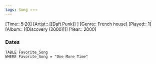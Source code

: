 ```yaml
---
tags: Song ⭐⭐⭐ 
---
```

[Time:: 5:20]
[Artist:: [[Daft Punk]] ]
[Genre:: French house]
[Played:: 1]
[Album:: [[Discovery (2000)]]]
[Year:: 2000]
### Dates
````dataview
TABLE Favorite_Song
WHERE Favorite_Song = "One More Time"
````